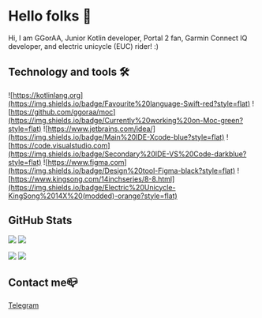 # Hello folks 👋

Hi, I am GGorAA, Junior Kotlin developer, Portal 2 fan, Garmin Connect IQ developer, and electric unicycle (EUC) rider! :)

## Technology and tools 🛠

![https://kotlinlang.org](https://img.shields.io/badge/Favourite%20language-Swift-red?style=flat)
![https://github.com/ggoraa/moc](https://img.shields.io/badge/Currently%20working%20on-Moc-green?style=flat)
![https://www.jetbrains.com/idea/](https://img.shields.io/badge/Main%20IDE-Xcode-blue?style=flat)
![https://code.visualstudio.com](https://img.shields.io/badge/Secondary%20IDE-VS%20Code-darkblue?style=flat)
![https://www.figma.com](https://img.shields.io/badge/Design%20tool-Figma-black?style=flat)
![https://www.kingsong.com/14inchseries/8-8.html](https://img.shields.io/badge/Electric%20Unicycle-KingSong%2014X%20(modded)-orange?style=flat)

## GitHub Stats

![](https://github-readme-stats.vercel.app/api/top-langs?username=GGorAA&show_icons=true&layout=compact)
![](https://github-readme-stats.vercel.app/api?username=GGorAA&show_icons=true)

![](https://github-readme-stats.vercel.app/api/pin?username=GGorAA&repo=Moc)
![](https://github-readme-stats.vercel.app/api/pin?username=GGorAA&repo=YeelightKit)

## Contact me📪

[Telegram](https://t.me/GGorAAOfficial)
